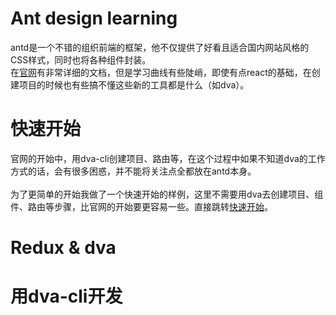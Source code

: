 # Ant design learning
antd是一个不错的组织前端的框架，他不仅提供了好看且适合国内网站风格的CSS样式，同时也将各种组件封装。<br>
在[官网](https://ant.design/components/menu-cn/)有非常详细的文档，但是学习曲线有些陡峭，即使有点react的基础，在创建项目的时候也有些搞不懂这些新的工具都是什么（如dva）。
# 快速开始
官网的开始中，用dva-cli创建项目、路由等，在这个过程中如果不知道dva的工作方式的话，会有很多困惑，并不能将关注点全都放在antd本身。<br><br>
为了更简单的开始我做了一个快速开始的样例，这里不需要用dva去创建项目、组件、路由等步骤，比官网的开始要更容易一些。直接跳转[快速开始](quickstart/)。
# Redux & dva
# 用dva-cli开发
